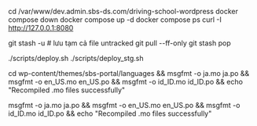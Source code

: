 cd /var/www/dev.admin.sbs-ds.com/driving-school-wordpress
docker compose down
docker compose up -d
docker compose ps
curl -I http://127.0.0.1:8080


git stash -u      # lưu tạm cả file untracked
git pull --ff-only
git stash pop  

./scripts/deploy.sh
./scripts/deploy_stg.sh

cd wp-content/themes/sbs-portal/languages && msgfmt -o ja.mo ja.po && msgfmt -o en_US.mo en_US.po && msgfmt -o id_ID.mo id_ID.po && echo "Recompiled .mo files successfully"

msgfmt -o ja.mo ja.po && msgfmt -o en_US.mo en_US.po && msgfmt -o id_ID.mo id_ID.po && echo "Recompiled .mo files successfully"